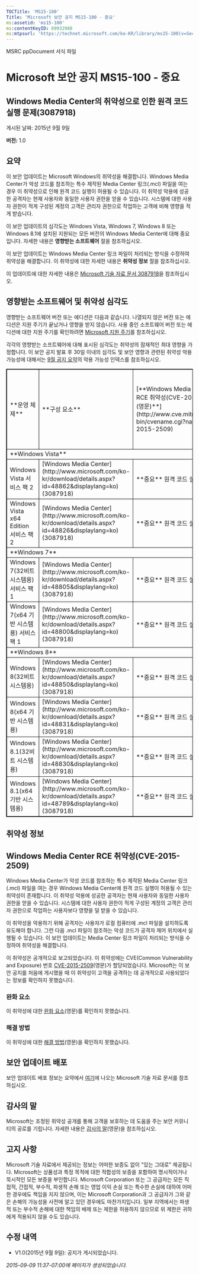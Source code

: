 ```yaml
---
TOCTitle: 'MS15-100'
Title: 'Microsoft 보안 공지 MS15-100 - 중요'
ms:assetid: 'ms15-100'
ms:contentKeyID: 69932988
ms:mtpsurl: 'https://technet.microsoft.com/ko-KR/library/ms15-100(v=Security.10)'
---
```


MSRC ppDocument 서식 파일

Microsoft 보안 공지 MS15-100 - 중요
===================================

Windows Media Center의 취약성으로 인한 원격 코드 실행 문제(3087918)
-------------------------------------------------------------------

게시된 날짜: 2015년 9월 9일

**버전:** 1.0

요약
----

이 보안 업데이트는 Microsoft Windows의 취약성을 해결합니다. Windows Media Center가 악성 코드를 참조하는 특수 제작된 Media Center 링크(.mcl) 파일을 여는 경우 이 취약성으로 인해 원격 코드 실행이 허용될 수 있습니다. 이 취약성 악용에 성공한 공격자는 현재 사용자와 동일한 사용자 권한을 얻을 수 있습니다. 시스템에 대한 사용자 권한이 적게 구성된 계정의 고객은 관리자 권한으로 작업하는 고객에 비해 영향을 적게 받습니다.

이 보안 업데이트의 심각도는 Windows Vista, Windows 7, Windows 8 또는 Windows 8.1에 설치된 지원되는 모든 버전의 Windows Media Center에 대해 중요입니다. 자세한 내용은 **영향받는 소프트웨어** 절을 참조하십시오.

이 보안 업데이트는 Windows Media Center 링크 파일이 처리되는 방식을 수정하여 취약성을 해결합니다. 이 취약성에 대한 자세한 내용은 **취약성 정보** 절을 참조하십시오.

이 업데이트에 대한 자세한 내용은 [Microsoft 기술 자료 문서 3087918](https://support.microsoft.com/ko-kr/kb/3087918)을 참조하십시오.

영향받는 소프트웨어 및 취약성 심각도
------------------------------------

영향받는 소프트웨어 버전 또는 에디션은 다음과 같습니다. 나열되지 않은 버전 또는 에디션은 지원 주기가 끝났거나 영향을 받지 않습니다. 사용 중인 소프트웨어 버전 또는 에디션에 대한 지원 주기를 확인하려면 [Microsoft 지원 주기](http://go.microsoft.com/fwlink/?linkid=21742)를 참조하십시오.

각각의 영향받는 소프트웨어에 대해 표시된 심각도는 취약성의 잠재적인 최대 영향을 가정합니다. 이 보안 공지 발표 후 30일 이내의 심각도 및 보안 영향과 관련된 취약성 악용 가능성에 대해서는 [9월 공지 요약](https://technet.microsoft.com/ko-kr/library/security/ms15-sep)의 악용 가능성 인덱스를 참조하십시오.

 
<p> </p>
<table style="border:1px solid black;">
<tr>
<td style="border:1px solid black;">
**운영 체제**

</td>
<td style="border:1px solid black;">
**구성 요소**

</td>
<td style="border:1px solid black;">
[**Windows Media Center RCE 취약성(CVE-2015-2509)(영문)**](http://www.cve.mitre.org/cgi-bin/cvename.cgi?name=cve-2015-2509)

</td>
<td style="border:1px solid black;">
**대체된 업데이트**

</td>
</tr>
<tr>
<td style="border:1px solid black;" colspan="4">
**Windows Vista**

</td>
</tr>
<tr>
<td style="border:1px solid black;">
Windows Vista 서비스 팩 2

</td>
<td style="border:1px solid black;">
[Windows Media Center](http://www.microsoft.com/ko-kr/download/details.aspx?id=48862&displaylang=ko)  
(3087918)

</td>
<td style="border:1px solid black;">
**중요**  
원격 코드 실행

</td>
<td style="border:1px solid black;">
없음

</td>
</tr>
<tr>
<td style="border:1px solid black;">
Windows Vista x64 Edition 서비스 팩 2

</td>
<td style="border:1px solid black;">
[Windows Media Center](http://www.microsoft.com/ko-kr/download/details.aspx?id=48826&displaylang=ko)  
(3087918)

</td>
<td style="border:1px solid black;">
**중요**  
원격 코드 실행

</td>
<td style="border:1px solid black;">
없음

</td>
</tr>
<tr>
<td style="border:1px solid black;" colspan="4">
**Windows 7**

</td>
</tr>
<tr>
<td style="border:1px solid black;">
Windows 7(32비트 시스템용) 서비스 팩 1

</td>
<td style="border:1px solid black;">
[Windows Media Center](http://www.microsoft.com/ko-kr/download/details.aspx?id=48805&displaylang=ko)  
(3087918)

</td>
<td style="border:1px solid black;">
**중요**  
원격 코드 실행

</td>
<td style="border:1px solid black;">
없음

</td>
</tr>
<tr>
<td style="border:1px solid black;">
Windows 7(x64 기반 시스템용) 서비스 팩 1

</td>
<td style="border:1px solid black;">
[Windows Media Center](http://www.microsoft.com/ko-kr/download/details.aspx?id=48800&displaylang=ko)  
(3087918)

</td>
<td style="border:1px solid black;">
**중요**  
원격 코드 실행

</td>
<td style="border:1px solid black;">
없음

</td>
</tr>
<tr>
<td style="border:1px solid black;" colspan="4">
**Windows 8**

</td>
</tr>
<tr>
<td style="border:1px solid black;">
Windows 8(32비트 시스템용)

</td>
<td style="border:1px solid black;">
[Windows Media Center](http://www.microsoft.com/ko-kr/download/details.aspx?id=48850&displaylang=ko)  
(3087918)

</td>
<td style="border:1px solid black;">
**중요**  
원격 코드 실행

</td>
<td style="border:1px solid black;">
없음

</td>
</tr>
<tr>
<td style="border:1px solid black;">
Windows 8(x64 기반 시스템용)

</td>
<td style="border:1px solid black;">
[Windows Media Center](http://www.microsoft.com/ko-kr/download/details.aspx?id=48831&displaylang=ko)  
(3087918)

</td>
<td style="border:1px solid black;">
**중요**  
원격 코드 실행

</td>
<td style="border:1px solid black;">
없음

</td>
</tr>
<tr>
<td style="border:1px solid black;">
Windows 8.1(32비트 시스템용)

</td>
<td style="border:1px solid black;">
[Windows Media Center](http://www.microsoft.com/ko-kr/download/details.aspx?id=48830&displaylang=ko)  
(3087918)

</td>
<td style="border:1px solid black;">
**중요**  
원격 코드 실행

</td>
<td style="border:1px solid black;">
없음

</td>
</tr>
<tr>
<td style="border:1px solid black;">
Windows 8.1(x64 기반 시스템용)

</td>
<td style="border:1px solid black;">
[Windows Media Center](http://www.microsoft.com/ko-kr/download/details.aspx?id=48789&displaylang=ko)  
(3087918)

</td>
<td style="border:1px solid black;">
**중요**  
원격 코드 실행

</td>
<td style="border:1px solid black;">
없음

</td>
</tr>
</table>
 

취약성 정보
-----------

Windows Media Center RCE 취약성(CVE-2015-2509)
----------------------------------------------

Windows Media Center가 악성 코드를 참조하는 특수 제작된 Media Center 링크(.mcl) 파일을 여는 경우 Windows Media Center에 원격 코드 실행이 허용될 수 있는 취약성이 존재합니다. 이 취약성 악용에 성공한 공격자는 현재 사용자와 동일한 사용자 권한을 얻을 수 있습니다. 시스템에 대한 사용자 권한이 적게 구성된 계정의 고객은 관리자 권한으로 작업하는 사용자보다 영향을 덜 받을 수 있습니다.

이 취약성을 악용하기 위해 공격자는 사용자가 로컬 컴퓨터에 .mcl 파일을 설치하도록 유도해야 합니다. 그런 다음 .mcl 파일이 참조하는 악성 코드가 공격자 제어 위치에서 실행될 수 있습니다. 이 보안 업데이트는 Media Center 링크 파일이 처리되는 방식을 수정하여 취약성을 해결합니다.

이 취약성은 공개적으로 보고되었습니다. 이 취약성에는 CVE(Common Vulnerability and Exposure) 번호 [CVE-2015-2509](http://www.cve.mitre.org/cgi-bin/cvename.cgi?name=cve-2015-2509)(영문)가 할당되었습니다. Microsoft는 이 보안 공지를 처음에 게시했을 때 이 취약성이 고객을 공격하는 데 공개적으로 사용되었다는 정보를 확인하지 못했습니다.

### 완화 요소

이 취약성에 대한 [완화 요소](https://technet.microsoft.com/ko-kr/library/security/dn848375.aspx)(영문)를 확인하지 못했습니다.

### 해결 방법

이 취약성에 대한 [해결 방법](https://technet.microsoft.com/ko-kr/library/security/dn848375.aspx)(영문)을 확인하지 못했습니다.

보안 업데이트 배포
------------------

보안 업데이트 배포 정보는 요약에서 [여기](#kbarticle)에 나오는 Microsoft 기술 자료 문서를 참조하십시오.

감사의 말
---------

Microsoft는 조정된 취약성 공개를 통해 고객을 보호하는 데 도움을 주는 보안 커뮤니티의 공로를 기립니다. 자세한 내용은 [감사의 말](https://technet.microsoft.com/ko-kr/library/security/dn903755.aspx)(영문)을 참조하십시오.

고지 사항
---------

Microsoft 기술 자료에서 제공되는 정보는 어떠한 보증도 없이 "있는 그대로" 제공됩니다. Microsoft는 상품성과 특정 목적에 대한 적합성의 보증을 포함하여 명시적이거나 묵시적인 모든 보증을 부인합니다. Microsoft Corporation 또는 그 공급자는 모든 직접적, 간접적, 부수적, 파생적 손해 또는 영업 이익 손실 또는 특수한 손실에 대하여 어떠한 경우에도 책임을 지지 않으며, 이는 Microsoft Corporation과 그 공급자가 그와 같은 손해의 가능성을 사전에 알고 있던 경우에도 마찬가지입니다. 일부 지역에서는 파생적 또는 부수적 손해에 대한 책임의 배제 또는 제한을 허용하지 않으므로 위 제한은 귀하에게 적용되지 않을 수도 있습니다.

수정 내역
---------

-   V1.0(2015년 9월 9일): 공지가 게시되었습니다.

*2015-09-09 11:37-07:00에 페이지가 생성되었습니다.*
